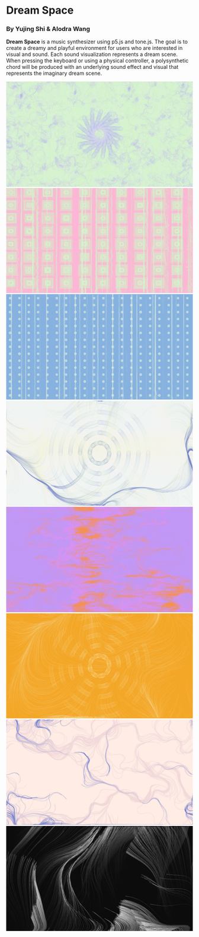 # Dream Space
### By Yujing Shi & Alodra Wang

**Dream Space** is a music synthesizer using p5.js and tone.js. The goal is to create a dreamy and playful environment for users who are interested in visual and sound. Each sound visualization represents a dream scene. When pressing the keyboard or using a physical controller, a polysynthetic chord will be produced with an underlying sound effect and visual that represents the imaginary dream scene. 

![](images/sound-1.jpg)
![](images/sound-2.jpg)
![](images/sound-3.jpg)
![](images/sound-4.jpg)
![](images/sound-5.jpg)
![](images/sound-6.jpg)
![](images/sound-7.jpg)
![](images/sound-8.jpg)
